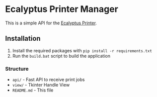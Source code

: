 # Ecalyptus Printer Manager

This is a simple API for the [Ecalyptus Printer](https://github.com/andaniom/print-service).

## Installation

1. Install the required packages with `pip install -r requirements.txt`
2. Run the `build.bat` script to build the application

### Structure

* `api/` - Fast API to receive print jobs
* `view/` - Tkinter Handle View
* `README.md` - This file